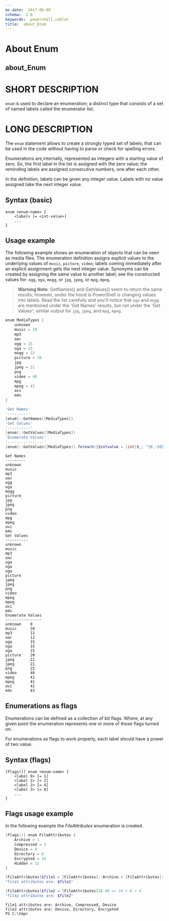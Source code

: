 ```yaml
---
ms.date:  2017-06-09
schema:  2.0
keywords:  powershell,cmdlet
title:  about_Enum
---
```


# About Enum
## about_Enum


# SHORT DESCRIPTION

`enum` is used to declare an enumeration;
a distinct type that consists of a set of named labels called the
enumerator list.

# LONG DESCRIPTION

The `enum` statement allows to create a strongly typed set of labels;
that can be used in the code without having to parse or check for
spelling errors.

Enumerations are,internally, represented as integers with a starting
value of zero.
So, the first label in the list is assigned with the zero value;
the reminding labels are assigned consecutive numbers, one after each other.

In the definition, labels can be given any integer value. Labels with
no value assigned take the next integer value.

## Syntax (basic)

```syntax
enum <enum-name> {
    <label> [= <int-value>]
    ...
}
```

## Usage example

The following example shows an enumeration of objects
that can be seen as media files.
The enumeration definition assigns explicit values to the underlying
values of `music`, `picture`, `video`; labels coming immediately
after an explicit assignment gets the next integer value.
Synonyms can be created by assigning the same value to another label;
see the constructed values for: `ogg`, `oga`, `mogg`, or `jpg`, `jpeg`,
or `mpg`, `mpeg`.

> **Warning Note**: GetNames() and GetValues() seem to return the same results;
> however, under the hood is PowerShell is changing values into labels.
> Read the list carefully and you'll notice that `oga` and `mogg` are
> mentioned under the 'Get Names' results, but not under the 'Get Values';
> similar output for `jpg`, `jpeg`, and `mpg`, `mpeg`.

```PowerShell
enum MediaTypes {
    unknown
    music = 10
    mp3
    aac
    ogg = 15
    oga = 15
    mogg = 15
    picture = 20
    jpg
    jpeg = 21
    png
    video = 40
    mpg
    mpeg = 41
    avi
    m4v
}

'Get Names'
'---------'
[enum]::GetNames([MediaTypes])
'Get Values'
'----------'
[enum]::GetValues([MediaTypes])
'Enumerate Values'
'----------------'
[enum]::GetValues([MediaTypes]).foreach({$intvalue = [int]$_; "{0,-10} {1}" -f $_,$intvalue})

```

```output
Get Names
---------
unknown
music
mp3
aac
ogg
oga
mogg
picture
jpg
jpeg
png
video
mpg
mpeg
avi
m4v
Get Values
----------
unknown
music
mp3
aac
oga
oga
oga
picture
jpeg
jpeg
png
video
mpeg
mpeg
avi
m4v
Enumerate Values
----------------
unknown    0
music      10
mp3        11
aac        12
oga        15
oga        15
oga        15
picture    20
jpeg       21
jpeg       21
png        22
video      40
mpeg       41
mpeg       41
avi        42
m4v        43
```

## Enumerations as flags

Enumerations can be defined as a collection of bit flags.
Where, at any given point the enumeration represents one or more of
those flags turned on.

For enumerations as flags to work properly, each label should have a power of
two value.

## Syntax (flags)

```syntax
[Flags()] enum <enum-name> {
    <label 0> [= 1]
    <label 1> [= 2]
    <label 2> [= 4]
    <label 3> [= 8]
    ...
}
```

## Flags usage example

In the following example the *FileAttributes* enumeration is created.

 ```PowerShell
 [Flags()] enum FileAttributes {
     Archive = 1
     Compressed = 2
     Device = 4
     Directory = 8
     Encrypted = 16
     Hidden = 32
 }

[FileAttributes]$file1 = [FileAttributes]::Archive + [FileAttributes]::Compressed + [FileAttributes]::Device
"file1 attributes are: $file1"

[FileAttributes]$file2 = [FileAttributes]28 ## => 16 + 8 + 4
"file2 attributes are: $file2"
 ```

```output
file1 attributes are: Archive, Compressed, Device
file2 attributes are: Device, Directory, Encrypted
PS C:\tmp>

```

